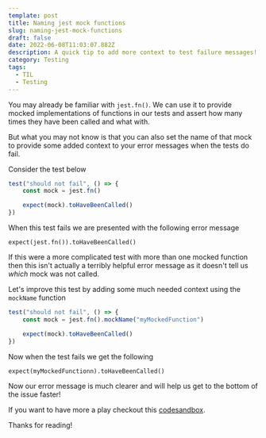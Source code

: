 ```yaml
---
template: post
title: Naming jest mock functions
slug: naming-jest-mock-functions
draft: false
date: 2022-06-08T11:03:07.882Z
description: A quick tip to add more context to test failure messages!
category: Testing
tags:
  - TIL
  - Testing
---
```

You may already be familiar with `jest.fn()`. We can use it to provide mocked implementations of functions in our tests and assert how many times they have been called and what with.

But what you may not know is that you can also set the name of that mock to provide some added context to your error messages when the tests do fail.

Consider the test below

```ts
test("should not fail", () => {
    const mock = jest.fn()

    expect(mock).toHaveBeenCalled()
})
```

When this test fails we are presented with the following error message

```log
expect(jest.fn()).toHaveBeenCalled()
```

If this were a more complicated test with more than one mocked function then this isn't actually a terribly helpful error message as it doesn't tell us *which* mock was not called.

Let's improve this test by adding some much needed context using the `mockName` function

```ts
test("should not fail", () => {
    const mock = jest.fn().mockName("myMockedFunction")

    expect(mock).toHaveBeenCalled()
})
```

Now when the test fails we get the following

```log
expect(myMockedFunctionn).toHaveBeenCalled()
```

Now our error message is much clearer and will help us get to the bottom of the issue faster!

If you want to have more a play checkout this [codesandbox](https://codesandbox.io/s/jest-fn-mockname-mnn4xi?file=/src/mockName.test.ts).

Thanks for reading!